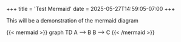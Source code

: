 +++
title = 'Test Mermaid'
date = 2025-05-27T14:59:05-07:00
+++

This will be a demonstration of the mermaid diagram

{{< mermaid >}}
graph TD
    A --> B
    B --> C
{{< /mermaid >}}